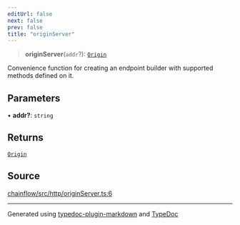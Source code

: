```yaml
---
editUrl: false
next: false
prev: false
title: "originServer"
---
```


> **originServer**(`addr`?): [`Origin`](/api/http/originserver/type-aliases/origin/)

Convenience function for creating an endpoint builder with supported methods defined on it.

## Parameters

• **addr?**: `string`

## Returns

[`Origin`](/api/http/originserver/type-aliases/origin/)

## Source

[chainflow/src/http/originServer.ts:6](https://github.com/edwinlzs/chainflow/blob/a27a974/src/http/originServer.ts#L6)

***

Generated using [typedoc-plugin-markdown](https://www.npmjs.com/package/typedoc-plugin-markdown) and [TypeDoc](https://typedoc.org/)
